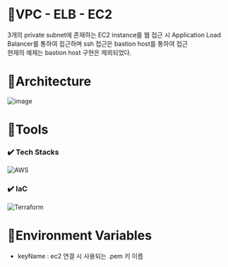 # 🐙VPC - ELB - EC2
3개의 private subnet에 존재하는 EC2 instance를 웹 접근 시 Application Load Balancer를 통하여 접근하며 ssh 접근은 bastion host를 통하여 접근
<br>현재의 예제는 bastion host 구현은 제외되었다.

# 🐙Architecture
![image](https://github.com/peachApeach/VPC-ELB-EC2/assets/106210881/245cc708-6645-4991-969f-8f4128c0bb4e)

# 🐙Tools
### ✔️ Tech Stacks
![AWS](https://img.shields.io/badge/AWS-232F3E.svg?style=for-the-badge&logo=amazon-aws&logoColor=white)
### ✔️ IaC
![Terraform](https://img.shields.io/badge/terraform-%235835CC.svg?style=for-the-badge&logo=terraform&logoColor=white)
# 🐙Environment Variables
- keyName : ec2 연결 시 사용되는 .pem 키 이름
